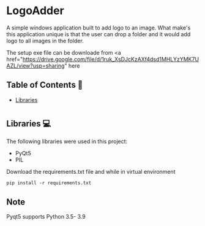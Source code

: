 #  LogoAdder

A simple windows application built to add logo to an image. What make's this application unique is that the user can drop a folder and it would add logo to all images in the folder.

The setup exe file can be downloade from <a href="https://drive.google.com/file/d/1ruk_XsDJcKzAXf4dsd1MHLYzYMK7UAZL/view?usp=sharing" here <a> 

## Table of Contents 📘
* [Libraries](#libraries)

# <a name="libraries"></a>
## Libraries 💻
The following libraries were used in this project:
* PyQt5
* PIL

Download the requirements.txt file and while in virtual environment
```
pip install -r requirements.txt
```
## Note
Pyqt5 supports Python 3.5- 3.9
